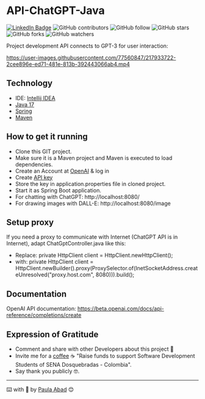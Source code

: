 # API-ChatGPT-Java

[![LinkedIn Badge](https://img.shields.io/badge/LinkedIn-Profile-informational?style=flat&logo=linkedin&logoColor=white&color=0D76A8)](http://www.linkedin.com/in/paulabadt)
![GitHub contributors](https://img.shields.io/github/contributors/Paulabad-BigData/API-ChatGPT-Java)
![GitHub follow](https://img.shields.io/github/followers/Paulabad-BigData?style=social)
![GitHub stars](https://img.shields.io/github/stars/Paulabad-BigData/API-ChatGPT-Java?style=social)
![GitHub forks](https://img.shields.io/github/forks/Paulabad-BigData/API-ChatGPT-Java?style=social)
![GitHub watchers](https://img.shields.io/github/watchers/Paulabad-BigData/API-ChatGPT-Java?style=social)

Project development API connects to GPT-3 for user interaction:

https://user-images.githubusercontent.com/77560847/217933722-2cee896e-ed71-481e-813b-392443066ab4.mp4

## Technology

- IDE: [Intellij IDEA](https://www.jetbrains.com/es-es/idea/download/#section=windows)
- [Java 17](https://www.oracle.com/java/technologies/javase/jdk17-archive-downloads.html)
- [Spring](https://spring.io/)
- [Maven](https://maven.apache.org/)

## How to get it running

- Clone this GIT project.
- Make sure it is a Maven project and Maven is executed to load dependencies.
- Create an Account at [OpenAI](https://openai.com) & log in
- Create [API key](https://beta.openai.com/account/api-keys)
- Store the key in application.properties file in cloned project.
- Start it as Spring Boot application.
- For chatting with ChatGPT: http://localhost:8080/
- For drawing images with DALL-E: http://localhost:8080/image

## Setup proxy

If you need a proxy to communicate with Internet (ChatGPT API is in Internet), adapt ChatGptController.java like this:

- Replace: private HttpClient client = HttpClient.newHttpClient();
- with: private HttpClient client = HttpClient.newBuilder().proxy(ProxySelector.of(InetSocketAddress.createUnresolved("proxy.host.com", 8080))).build();

## Documentation

OpenAI API documentation: https://beta.openai.com/docs/api-reference/completions/create

## Expression of Gratitude

- Comment and share with other Developers about this project 📢
- Invite me for a [coffee](https://www.buymeacoffee.com/paulabad76Q) ☕ "Raise funds to support Software Development Students of SENA Dosquebradas - Colombia".
- Say thank you publicly 🤓.

---
⌨️ with :purple_heart: by [Paula Abad](http://www.linkedin.com/in/paulabadt) 😊
